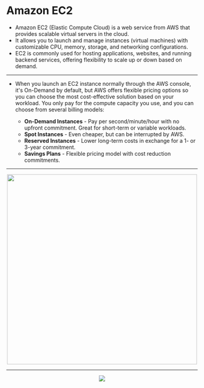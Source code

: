 <!-- omit in toc -->
# Amazon EC2

* Amazon EC2 (Elastic Compute Cloud) is a web service from AWS that provides scalable virtual servers
in the cloud. 
* It allows you to launch and manage instances (virtual machines) with customizable CPU, memory,
storage, and networking configurations. 
* EC2 is commonly used for hosting applications, websites, and running backend services, 
offering flexibility to scale up or down based on demand. 
---

* When you launch an EC2 instance normally through the AWS console, it's On-Demand by default, but AWS offers flexible pricing options so you can choose the most cost-effective solution based on your workload.
You only pay for the compute capacity you use, and you can choose from several billing models:

  - **On-Demand Instances** - Pay per second/minute/hour with no        upfront commitment. Great for short-term or variable workloads.
  - **Spot Instances** - Even cheaper, but can be interrupted by AWS.
  - **Reserved Instances** - Lower long-term costs in exchange for a 1- or 3-year commitment.
  - **Savings Plans** - Flexible pricing model with cost reduction commitments.

---


<div align="center">
  <img src="/resources/images/ec2.png" width="500">
</div>


---

<!--NAVIGATION_START -->
<div style="text-align: center">

[![](https://img.shields.io/badge/Next-02--ec2--components.md-197935?style=for-the-badge&labelColor=red&width=300)](./ec2-components.md)</div>
